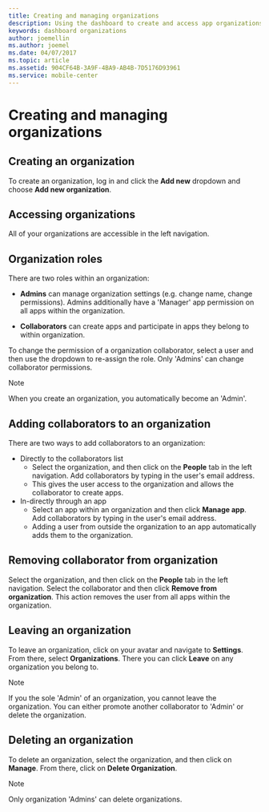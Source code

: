 ```yaml
---
title: Creating and managing organizations
description: Using the dashboard to create and access app organizations in App Center.
keywords: dashboard organizations
author: joemellin
ms.author: joemel
ms.date: 04/07/2017
ms.topic: article
ms.assetid: 904CF64B-3A9F-4BA9-AB4B-7D5176D93961
ms.service: mobile-center
---
```


# Creating and managing organizations

## Creating an organization

To create an organization, log in and click the **Add new** dropdown and choose **Add new organization**.

## Accessing organizations

All of your organizations are accessible in the left navigation.

## Organization roles

There are two roles within an organization:

* **Admins** can manage organization settings (e.g. change name, change permissions). Admins additionally have a 'Manager' app permission on all apps within the organization.

* **Collaborators** can create apps and participate in apps they belong to within organization.

To change the permission of a organization collaborator, select a user and then use the dropdown to re-assign the role. Only 'Admins' can change collaborator permissions.

> [!NOTE]
> When you create an organization, you automatically become an 'Admin'.

## Adding collaborators to an organization

There are two ways to add collaborators to an organization:

* Directly to the collaborators list
    * Select the organization, and then click on the **People** tab in the left navigation. Add collaborators by typing in the user's email address.
    * This gives the user access to the organization and allows the collaborator to create apps.
* In-directly through an app
    * Select an app within an organization and then click **Manage app**. Add collaborators by typing in the user's email address.
    * Adding a user from outside the organization to an app automatically adds them to the organization.

## Removing collaborator from organization

Select the organization, and then click on the **People** tab in the left navigation. Select the collaborator and then click **Remove from organization**. This action removes the user from all apps within the organization.

## Leaving an organization

To leave an organization, click on your avatar and navigate to **Settings**. From there, select **Organizations**. There you can click **Leave** on any organization you belong to.

> [!NOTE]
> If you the sole 'Admin' of an organization, you cannot leave the organization. You can either promote another collaborator to 'Admin' or delete the organization.

## Deleting an organization

To delete an organization, select the organization, and then click on **Manage**. From there, click on **Delete Organization**.

> [!NOTE]
> Only organization 'Admins' can delete organizations.
